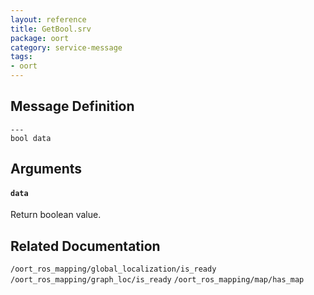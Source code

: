 ```yaml
---
layout: reference
title: GetBool.srv
package: oort
category: service-message
tags:
- oort
---
```


## Message Definition
```
---
bool data
```

## Arguments
#### `data`
Return boolean value.

## Related Documentation
``/oort_ros_mapping/global_localization/is_ready``
``/oort_ros_mapping/graph_loc/is_ready``
``/oort_ros_mapping/map/has_map``
